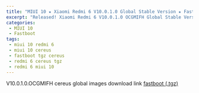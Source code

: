 ```yaml
---
title: "MIUI 10 ★ Xiaomi Redmi 6 V10.0.1.0 Global Stable Version ★ Fastboot ROM Download"
excerpt: "Released! Xiaomi Redmi 6 V10.0.1.0 OCGMIFH Global Stable Version Fastboot File Download"
categories:
 - MIUI 10
 - Fastboot
tags:
 - miui 10 redmi 6
 - miui 10 cereus
 - fastboot tgz cereus
 - redmi 6 cereus tgz
 - redmi 6 miui 10
---
```


V10.0.1.0.OCGMIFH cereus global images download link [fastboot (.tgz)](http://bigota.d.miui.com/V10.0.1.0.OCGMIFH/cereus_global_images_V10.0.1.0.OCGMIFH_20180919.0000.00_8.1_global_794ccbbe18.tgz)
